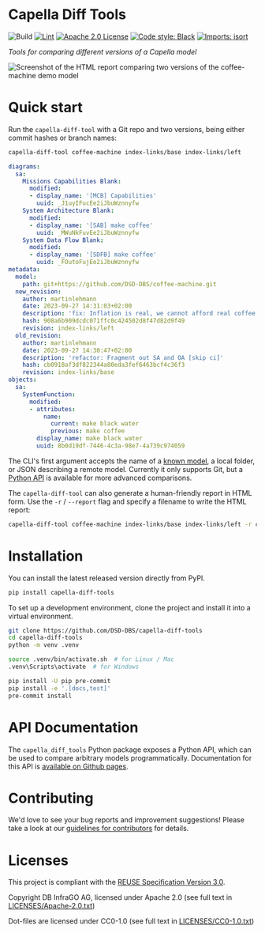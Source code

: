 <!--
 ~ Copyright DB InfraGO AG and contributors
 ~ SPDX-License-Identifier: Apache-2.0
 -->

# Capella Diff Tools

![Build](https://github.com/DSD-DBS/capella-diff-tools/actions/workflows/build-test-publish.yml/badge.svg)
[![Lint](https://github.com/DSD-DBS/capella-diff-tools/actions/workflows/lint.yml/badge.svg)](https://github.com/DSD-DBS/capella-diff-tools/actions/workflows/lint.yml)
[![Apache 2.0 License](https://img.shields.io/github/license/dsd-dbs/capella-diff-tools)](LICENSES/Apache-2.0.txt)
[![Code style: Black](https://img.shields.io/badge/code%20style-black-000000.svg)](https://github.com/psf/black)
[![Imports: isort](https://img.shields.io/badge/%20imports-isort-%231674b1?style=flat&labelColor=ef8336)](https://pycqa.github.io/isort/)

*Tools for comparing different versions of a Capella model*

![Screenshot of the HTML report comparing two versions of the coffee-machine demo model](docs/source/_static/screenshot.png)

# Quick start

Run the `capella-diff-tool` with a Git repo and two versions, being either
commit hashes or branch names:

```sh
capella-diff-tool coffee-machine index-links/base index-links/left
```

```yaml
diagrams:
  sa:
    Missions Capabilities Blank:
      modified:
      - display_name: '[MCB] Capabilities'
        uuid: _J1uyIFucEe2iJbuWznnyfw
    System Architecture Blank:
      modified:
      - display_name: '[SAB] make coffee'
        uuid: _MWuNkFuvEe2iJbuWznnyfw
    System Data Flow Blank:
      modified:
      - display_name: '[SDFB] make coffee'
        uuid: _FOutoFujEe2iJbuWznnyfw
metadata:
  model:
    path: git+https://github.com/DSD-DBS/coffee-machine.git
  new_revision:
    author: martinlehmann
    date: 2023-09-27 14:31:03+02:00
    description: 'fix: Inflation is real, we cannot afford real coffee [skip ci]'
    hash: 908a6b909dcdc071ffc0c424502d8f47d82d9f49
    revision: index-links/left
  old_revision:
    author: martinlehmann
    date: 2023-09-27 14:30:47+02:00
    description: 'refactor: Fragment out SA and OA [skip ci]'
    hash: cb0918af3df822344a80eda3fef6463bcf4c36f3
    revision: index-links/base
objects:
  sa:
    SystemFunction:
      modified:
      - attributes:
          name:
            current: make black water
            previous: make coffee
        display_name: make black water
        uuid: 8b0d19df-7446-4c3a-98e7-4a739c974059
```

The CLI's first argument accepts the name of a [known model], a local folder,
or JSON describing a remote model. Currently it only supports Git, but a
[Python API] is available for more advanced comparisons.

[known model]: https://dsd-dbs.github.io/py-capellambse/start/specifying-models.html#known-models
[Python API]: #api-documentation

The `capella-diff-tool` can also generate a human-friendly report in HTML form.
Use the `-r` / `--report` flag and specify a filename to write the HTML report:

```sh
capella-diff-tool coffee-machine index-links/base index-links/left -r coffee-machine.html
```

# Installation

You can install the latest released version directly from PyPI.

```sh
pip install capella-diff-tools
```

To set up a development environment, clone the project and install it into a
virtual environment.

```sh
git clone https://github.com/DSD-DBS/capella-diff-tools
cd capella-diff-tools
python -m venv .venv

source .venv/bin/activate.sh  # for Linux / Mac
.venv\Scripts\activate  # for Windows

pip install -U pip pre-commit
pip install -e '.[docs,test]'
pre-commit install
```

# API Documentation

The `capella_diff_tools` Python package exposes a Python API, which can be used
to compare arbitrary models programmatically. Documentation for this API is
[available on Github pages](https://dsd-dbs.github.io/capella-diff-tools).

# Contributing

We'd love to see your bug reports and improvement suggestions! Please take a
look at our [guidelines for contributors](CONTRIBUTING.md) for details.

# Licenses

This project is compliant with the
[REUSE Specification Version 3.0](https://git.fsfe.org/reuse/docs/src/commit/d173a27231a36e1a2a3af07421f5e557ae0fec46/spec.md).

Copyright DB InfraGO AG, licensed under Apache 2.0 (see full text in
[LICENSES/Apache-2.0.txt](LICENSES/Apache-2.0.txt))

Dot-files are licensed under CC0-1.0 (see full text in
[LICENSES/CC0-1.0.txt](LICENSES/CC0-1.0.txt))
